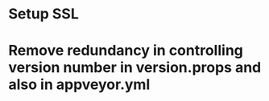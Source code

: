  # Setup SSL
 # Remove redundancy in controlling version number in version.props and also in appveyor.yml